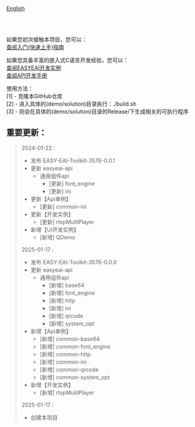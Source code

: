 <br/>
<br/>


[English](README_EN.md)

<br />
<br />

如果您初次接触本项目，您可以：  
[查阅入门(快速上手)指南](https://www.easy-eai.com/document_details/25/880)

如果您具备丰富的嵌入式C语言开发经验，您可以：  
[查阅EASYEAI开发实例](https://www.easy-eai.com/document_details/25/938)  
[查阅API开发手册](https://www.easy-eai.com/document_details/25/917)


使用方法：  
[1] - 克隆本GitHub仓库   
[2] - 进入具体的(demo/solution)目录执行：./build.sh   
[3] - 则会在具体的(demo/solution)目录的Release/下生成相关的可执行程序

重要更新：
---
> 2024-01-22 :
> * 发布 EASY-EAI-Toolkit-3576-0.0.1
> * 更新 easyeai-api
>     * 通用组件api
>         * [更新] font_engine
>         * [更新] ini
> * 更新【Api单例】
>     * [更新] common-ini
> * 更新【开发实例】
>     * [更新] rtspMulitPlayer
> * 新增【Ui开发实例】
>     * [新增] QDemo
>
> 2025-01-17 :
> * 发布 EASY-EAI-Toolkit-3576-0.0.0
> * 更新 easyeai-api
>     * 通用组件api
>         * [新增] base64
>         * [新增] font_engine
>         * [新增] http
>         * [新增] ini
>         * [新增] qrcode
>         * [新增] system_opt
> * 新增【Api单例】
>     * [新增] common-base64
>     * [新增] common-font_engine
>     * [新增] common-http
>     * [新增] common-ini
>     * [新增] common-qrcode
>     * [新增] common-system_opt
> * 新增【开发实例】
>     * [新增] rtspMulitPlayer
>
> 2025-01-17 : 
> * 创建本项目
